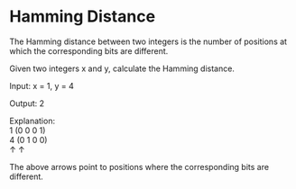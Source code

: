 # Hamming Distance


The Hamming distance between two integers is the number of positions at which the corresponding bits are different.<br />

Given two integers x and y, calculate the Hamming distance.<br />

Input: x = 1, y = 4<br />

Output: 2<br />

Explanation:<br />
1   (0 0 0 1)<br />
4   (0 1 0 0)<br />
       ↑   ↑ <br />

The above arrows point to positions where the corresponding bits are different.